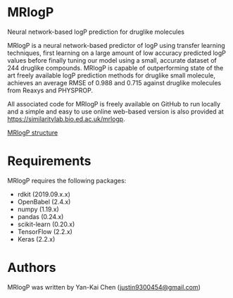 # MRlogP
Neural network-based logP prediction for druglike molecules 

MRlogP is a neural network-based predictor of logP using transfer learning techniques, first learning on a large amount of low accuracy predicted logP values before finally tuning our model using a small, accurate dataset of 244 druglike compounds. MRlogP is capable of outperforming state of the art freely available logP prediction methods for druglike small molecule, achieves an average RMSE of 0.988 and 0.715 against druglike molecules from Reaxys and PHYSPROP. 

All associated code for MRlogP is freely available on GitHub to run locally and a simple and easy to use online web-based version is also provided at https://similaritylab.bio.ed.ac.uk/mrlogp. 

[MRlogP structure](https://raw.githubusercontent.com/JustinYKC/MRlogP/justin_upload/dnn_structure.png "MRlogP concept")

# Requirements
MRlogP requires the following packages:
- rdkit (2019.09.x.x)
- OpenBabel (2.4.x) 
- numpy (1.19.x)
- pandas (0.24.x)
- scikit-learn (0.20.x)
- TensorFlow (2.2.x)
- Keras (2.2.x)

# Authors
MRlogP was written by Yan-Kai Chen (justin9300454@gmail.com)